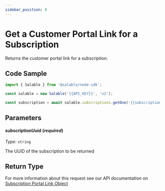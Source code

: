 ```yaml
---
sidebar_position: 8
---
```


# Get a Customer Portal Link for a Subscription

Returns the customer portal link for a subscription.

## Code Sample

```typescript
import { Salable } from '@salable/node-sdk';

const salable = new Salable('{{API_KEY}}', 'v2');

const subscription = await salable.subscriptions.getOne('{{subscriptionUuid}}');
```

## Parameters

#### subscriptionUuid (_required_)

_Type:_ `string`

The UUID of the subscription to be returned

## Return Type

For more information about this request see our API documentation on [Subscription Portal Link Object](https://docs.salable.app/api/v2#tag/Subscriptions/operation/getSubscriptionCustomerPortalLink)
